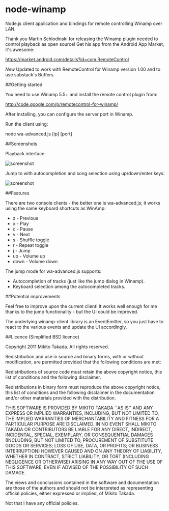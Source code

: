 # node-winamp

Node.js client application and bindings for remote controlling Winamp over LAN.

Thank you Martin Schlodinski for releasing the Winamp plugin needed to control playback as open source! Get his app from the Android App Market, it's awesome:

https://market.android.com/details?id=com.RemoteControl

*New* Updated to work with RemoteControl for Winamp version 1.00 and to use substack's Buffers.

##Getting started

You need to use Winamp 5.5+ and install the remote control plugin from:

http://code.google.com/p/remotecontrol-for-winamp/

After installing, you can configure the server port in Winamp.

Run the client using:

node wa-advanced.js [ip] [port]

##Screenshots

Playback interface:

![screenshot](https://github.com/mixu/node-winamp/raw/master/doc/playback.png)

Jump to with autocompletion and song selection using up/down/enter keys:

![screenshot](https://github.com/mixu/node-winamp/raw/master/doc/jump_mode.png)

##Features

There are two console clients - the better one is wa-advanced.js; it works using the same keyboard shortcuts as WinAmp:

* z - Previous
* x - Play
* c - Pause
* v - Next
* s - Shuffle toggle
* r - Repeat toggle
* j - Jump
* up - Volume up
* down - Volume down

The jump mode for wa-advanced.js supports:

* Autocompletion of tracks (just like the jump dialog in Winamp).
* Keyboard selection among the autocompleted tracks.

##Potential improvements

Feel free to improve upon the current client! It works well enough for me thanks to the jump functionality - but the UI could be improved.

The underlying winamp-client library is an EventEmitter, so you just have to react to the various events and update the UI accordingly.

##Licence (Simplified BSD licence)

Copyright 2011 Mikito Takada. All rights reserved.

Redistribution and use in source and binary forms, with or without modification, are permitted provided that the following conditions are met:

Redistributions of source code must retain the above copyright notice, this list of conditions and the following disclaimer.

Redistributions in binary form must reproduce the above copyright notice, this list of conditions and the following disclaimer in the documentation and/or other materials provided with the distribution.

THIS SOFTWARE IS PROVIDED BY MIKITO TAKADA ``AS IS'' AND ANY EXPRESS OR IMPLIED WARRANTIES, INCLUDING, BUT NOT LIMITED TO, THE IMPLIED WARRANTIES OF MERCHANTABILITY AND FITNESS FOR A PARTICULAR PURPOSE ARE DISCLAIMED. IN NO EVENT SHALL MIKITO TAKADA OR CONTRIBUTORS BE LIABLE FOR ANY DIRECT, INDIRECT, INCIDENTAL, SPECIAL, EXEMPLARY, OR CONSEQUENTIAL DAMAGES (INCLUDING, BUT NOT LIMITED TO, PROCUREMENT OF SUBSTITUTE GOODS OR SERVICES; LOSS OF USE, DATA, OR PROFITS; OR BUSINESS INTERRUPTION) HOWEVER CAUSED AND ON ANY THEORY OF LIABILITY, WHETHER IN CONTRACT, STRICT LIABILITY, OR TORT (INCLUDING NEGLIGENCE OR OTHERWISE) ARISING IN ANY WAY OUT OF THE USE OF THIS SOFTWARE, EVEN IF ADVISED OF THE POSSIBILITY OF SUCH DAMAGE.

The views and conclusions contained in the software and documentation are those of the authors and should not be interpreted as representing official policies, either expressed or implied, of Mikito Takada.

Not that I have any official policies.

